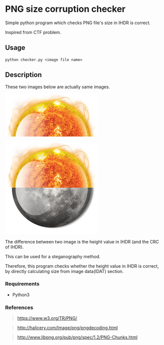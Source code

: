 # PNG size corruption checker

Simple python program which checks PNG file's size in IHDR is correct.

Inspired from CTF problem.

## Usage

    python checker.py <image file name>

## Description

These two images below are actually same images.

![](sample/sunmoon_wrong_size.png)

![](sample/sunmoon.png)

The difference between two image is the height value in IHDR (and the CRC of IHDR).

This can be used for a steganography method.

Therefore, this program checks whether the height value in IHDR is correct, by directly calculating size from image data(IDAT) section.

### Requirements

- Python3

### References

> https://www.w3.org/TR/PNG/

> http://halicery.com/Image/png/pngdecoding.html

> http://www.libpng.org/pub/png/spec/1.2/PNG-Chunks.html
